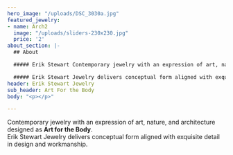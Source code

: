 ```yaml
---
hero_image: "/uploads/DSC_3030a.jpg"
featured_jewelry:
- name: Arch2
  image: "/uploads/sliders-230x230.jpg"
  price: '2'
about_section: |-
  ## About

  ##### Erik Stewart Contemporary jewelry with an expression of art, nature, and architecture designed as Art for the Body.

  ##### Erik Stewart Jewelry delivers conceptual form aligned with exquisite detail in design and workmanship.
header: Erik Stewart Jewelry
sub_header: Art For the Body
body: "<p></p>"

---
```

Contemporary jewelry with an expression of art, nature, and architecture designed as **Art for the Body**.  
Erik Stewart Jewelry delivers conceptual form aligned with exquisite detail in design and workmanship.